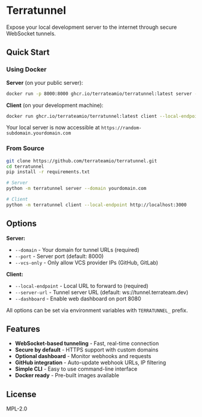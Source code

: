 # Terratunnel

Expose your local development server to the internet through secure WebSocket tunnels.

## Quick Start

### Using Docker

**Server** (on your public server):
```bash
docker run -p 8000:8000 ghcr.io/terrateamio/terratunnel:latest server --domain yourdomain.com
```

**Client** (on your development machine):
```bash
docker run ghcr.io/terrateamio/terratunnel:latest client --local-endpoint http://host.docker.internal:3000
```

Your local server is now accessible at `https://random-subdomain.yourdomain.com`

### From Source

```bash
git clone https://github.com/terrateamio/terratunnel.git
cd terratunnel
pip install -r requirements.txt

# Server
python -m terratunnel server --domain yourdomain.com

# Client
python -m terratunnel client --local-endpoint http://localhost:3000
```

## Options

**Server:**
- `--domain` - Your domain for tunnel URLs (required)
- `--port` - Server port (default: 8000)
- `--vcs-only` - Only allow VCS provider IPs (GitHub, GitLab)

**Client:**
- `--local-endpoint` - Local URL to forward to (required)
- `--server-url` - Tunnel server URL (default: ws://tunnel.terrateam.dev)
- `--dashboard` - Enable web dashboard on port 8080

All options can be set via environment variables with `TERRATUNNEL_` prefix.

## Features

- **WebSocket-based tunneling** - Fast, real-time connection
- **Secure by default** - HTTPS support with custom domains
- **Optional dashboard** - Monitor webhooks and requests
- **GitHub integration** - Auto-update webhook URLs, IP filtering
- **Simple CLI** - Easy to use command-line interface
- **Docker ready** - Pre-built images available

## License

MPL-2.0
